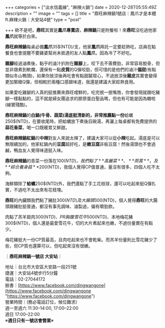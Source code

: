 +++
categories = ["淡水信義線", "麻辣火鍋"]
date = 2020-12-28T05:55:49Z
description = ""
image = ""
tags = []
title = "鼎旺麻辣鍋1號店｜鳳爪才是本體ft.麻辣火鍋｜大安站4號"
type = "post"

+++
欸不是吧，**鼎旺**其實是**鳳爪專賣店**，**麻辣鍋**只是附餐啦！來**鼎旺**沒吃過他家**鳳爪**就等於白來。

**鼎旺麻辣鍋**每桌必備**鳳爪**35$(NTD)/支，他家**鳳爪**拜託一定要趁熱吃，店員在點餐食也會提醒不要雞婆幫尚未抵達的友人點**鳳爪**，因為冷了不好吃。

**雞腳**經過滷煮後，黏乎的滷汁扒附在**雞腳**上，咬下去不需費勁，非常容易脫骨，但並非燉煮到軟爛，還保有一點**皮質**的Q彈咬勁，但可惜的是他們的滷汁**偏甜**(有點類似冬山鴨頭)，如果你放涼後再吃會有點甜膩噁心，不過放涼後**雞皮**其實會變得更加緊緻Q彈，但相較於兩種口感跟味道，我還是建議大家趁熱食用。

如果愛吃雞腳的人真的挺推薦來鼎旺嚐鮮的，吃完抿一抿嘴唇，你會發現就跟吃豬腳一樣黏黏的，這不就是婦女團追求的膠原蛋白聖品嗎，但也有可能是因為糖啦(線實殘酷)。

**鼎旺麻辣鍋**的**白鍋(牛骨、蔬菜)湯底挺清新的，非常推薦點一份**蛤蠣250$(NTD)，在要收尾時，把蛤蠣放下煮後舀碗湯，再灑上每桌都有免費提供的**蒜花香菜**，喝一口既暖胃又鮮甜。

**鼎旺麻辣鍋紅鍋**的**中辣**對友人來說太辣了，建議大家可以從**小辣**吃起。湯底是可以無限續加的，他家紅鍋內的**豆腐**超好吃，是**嫩豆腐**非板豆腐！然後湯頭也不會過鹹，鴨血友人覺得味道挺入味。

**鼎旺麻辣鍋**的青菜一份落在100$(NTD)，我們點了**高麗菜**、**茼蒿**，及**綜合養身菇**200$(NTD)，我個人覺得CP值普通，量沒有很多，四個人吃不太夠。

海鮮類除了**蛤蠣**250$(NTD)外，我們還點了手工花枝球，還可以吃起來挺Q彈扎實，不過吃不太出來有花枝塊。

**鼎旺**的內臟類我們點了豬肚300$(NTD)及大腸頭300$(NTD)，個人覺得**鼎旺**的大腸頭跟豬肚挺普通，都沒有事先調味、滷製過，偏有嚼勁款。

肉點了羔羊肩肉300$(NTD)、PR胸腹雪花牛500$(NTD)、本地梅花豬300$(NTD)，個人還是最愛雪花牛，切的大片煮起來也嫩，不過份量實在有點少。

梅花豬挺大一份CP質最高，且肉吃起來也不會乾柴。而羔羊份量則比雪花豬少了些，但CP質也還算可以，但吃起來沒有很嫩。

｜**鼎旺麻辣鍋一號店 大安站**｜

地址｜台北市大安區大安路一段251號  
捷運｜大安站4號步行5分鐘  
電話｜02-27044172  
臉書｜[https://www.facebook.com/dingwangone](https://www.facebook.com/dingwangone "https://www.facebook.com/dingwangone")  
營業時間｜(務必電話訂位，候位難求)  
週一至週六 11:30–14:00, 17:00–22:00  
週日            17:00–22:00    
※**週日只有一號店會營業**※        
